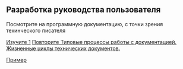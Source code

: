 ## Разработка руководства пользователя

Посмотрите на программную документацию, с точки зрения техинческого писателя

[Изучите 1](http://documentat.io/yo)
[Повторите Типовые процессы работы с документацией. Жизненные циклы технических документов.](https://documentat.io/courses/open-course/)


[Пример ](https://developers.google.com/style)
